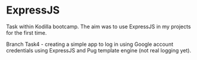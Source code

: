 # ExpressJS
Task within Kodilla bootcamp. The aim was to use ExpressJS in my projects for the first time.

Branch Task4 - creating a simple app to log in using Google account credentials using ExpressJS and Pug template engine (not real logging yet).
